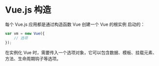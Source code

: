 Vue.js 构造
===

每个 Vue.js 应用都是通过构造函数 Vue 创建一个 Vue 的根实例 启动的：

```js
var vm = new Vue({
    // 选项
});
```

在实例化 Vue 时，需要传入一个选项对象，它可以包含数据、模板、挂载元素、方法、生命周期钩子等选项。
